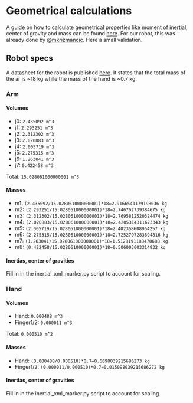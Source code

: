 # Geometrical calculations

A guide on how to calculate geometrical properties like moment of inertial, center of gravity and mass can be found [here](http://gazebosim.org/tutorials?tut=inertia&cat=build_robot). For our robot, this was already done by [@mkrizmancic](https://github.com/mkrizmancic/franka_gazebo). Here a small validation.

## Robot specs

A datasheet for the robot is published [here](https://s3-eu-central-1.amazonaws.com/franka-de-uploads-staging/uploads/2018/05/2018-05-datasheet-panda.pdf). It states that the total mass of the ar is ~18 kg while the mass of the hand is ~0.7 kg.

### Arm

#### Volumes

-   j0: `2.435092 m^3`
-   j1: `2.293251 m^3`
-   j2: `2.312302 m^3`
-   j3: `2.020883 m^3`
-   j4: `2.005719 m^3`
-   j5: `2.275315 m^3`
-   j6: `1.263041 m^3`
-   j7: `0.422458 m^3`

Total: `15.028061000000001 m^3`

#### Masses

-   m1: `(2.435092/15.028061000000001)*18=2.9166541179198036 kg`
-   m2: `(2.293251/15.028061000000001)*18=2.746762739384675 kg`
-   m3: `(2.312302/15.028061000000001)*18=2.7695812520324474 kg`
-   m4: `(2.020883/15.028061000000001)*18=2.4205314311673343 kg`
-   m5: `(2.005719/15.028061000000001)*18=2.402368608964257 kg`
-   m6: `(2.275315/15.028061000000001)*18=2.7252797283694816 kg`
-   m7: `(1.263041/15.028061000000001)*18=1.5128191188470688 kg`
-   m8: `(0.422458/15.028061000000001)*18=0.506003003314932 kg`

#### Inertias, center of gravities
Fill in in the inertial_xml_marker.py script to account for scaling.

### Hand

#### Volumes

-   Hand: `0.000488 m^3`
-   Finger1/2: `0.000011 m^3`

Total: `0.000510 m^2`

#### Masses

-   Hand: `(0.000488/0.000510)*0.7=0.6698039215686273 kg`
-   Finger1/2: `(0.000011/0.000510)*0.7=0.015098039215686272 kg`

#### Inertias, center of gravities
Fill in in the inertial_xml_marker.py script to account for scaling.
